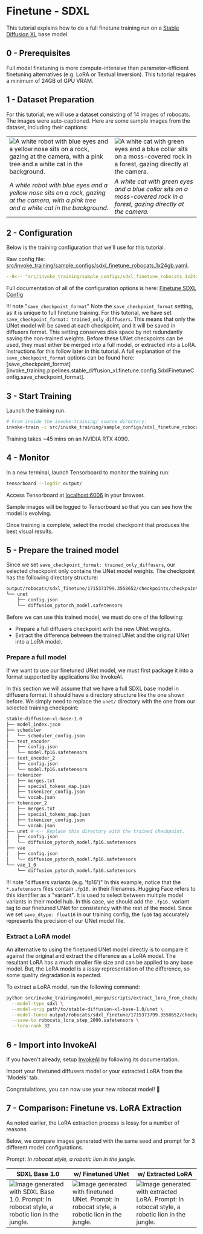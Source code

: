 # Finetune - SDXL

This tutorial explains how to do a full finetune training run on a [Stable Diffusion XL](https://huggingface.co/stabilityai/stable-diffusion-xl-base-1.0) base model.

## 0 - Prerequisites

Full model finetuning is more compute-intensive than parameter-efficient finetuning alternatives (e.g. LoRA or Textual Inversion). This tutorial requires a minimum of 24GB of GPU VRAM.

## 1 - Dataset Preparation

For this tutorial, we will use a dataset consisting of 14 images of robocats. The images were auto-captioned. Here are some sample images from the dataset, including their captions:

| | |
| - | - |
| ![A white robot with blue eyes and a yellow nose sits on a rock, gazing at the camera, with a pink tree and a white cat in the background.](../../images/robocats/sipu3h70yb87rju8a8l36ejr.jpg) | ![A white cat with green eyes and a blue collar sits on a moss-covered rock in a forest, gazing directly at the camera.](../../images/robocats/v2h3ld50bi9owhhzo9gf9utg.jpg) |
| *A white robot with blue eyes and a yellow nose sits on a rock, gazing at the camera, with a pink tree and a white cat in the background.* | *A white cat with green eyes and a blue collar sits on a moss-covered rock in a forest, gazing directly at the camera.* |

## 2 - Configuration

Below is the training configuration that we'll use for this tutorial.

Raw config file: [src/invoke_training/sample_configs/sdxl_finetune_robocats_1x24gb.yaml](https://github.com/invoke-ai/invoke-training/blob/main/src/invoke_training/sample_configs/sdxl_finetune_robocats_1x24gb.yaml).


```yaml title="sdxl_finetune_robocats_1x24gb.yaml"
--8<-- "src/invoke_training/sample_configs/sdxl_finetune_robocats_1x24gb.yaml"
```

Full documentation of all of the configuration options is here: [Finetune SDXL Config](../../reference/config/pipelines/sdxl_finetune.md)

!!! note "`save_checkpoint_format`"
    Note the `save_checkpoint_format` setting, as it is unique to full finetune training. For this tutorial, we have set `save_checkpoint_format: trained_only_diffusers`. This means that only the UNet model will be saved at each checkpoint, and it will be saved in diffusers format. This setting conserves disk space by not redundantly saving the non-trained weights. Before these UNet checkpoints can be used, they must either be merged into a full model, or extracted into a LoRA. Instructions for this follow later in this tutorial. A full explanation of the `save_checkpoint_format` options can be found here:  [save_checkpoint_format][invoke_training.pipelines.stable_diffusion_xl.finetune.config.SdxlFinetuneConfig.save_checkpoint_format].


## 3 - Start Training

Launch the training run.
```bash
# From inside the invoke-training/ source directory:
invoke-train -c src/invoke_training/sample_configs/sdxl_finetune_robocats_1x24gb.yaml
```

Training takes ~45 mins on an NVIDIA RTX 4090.

## 4 - Monitor

In a new terminal, launch Tensorboard to monitor the training run:
```bash
tensorboard --logdir output/
```
Access Tensorboard at [localhost:6006](http://localhost:6006) in your browser.

Sample images will be logged to Tensorboard so that you can see how the model is evolving.

Once training is complete, select the model checkpoint that produces the best visual results.

## 5 - Prepare the trained model

Since we set `save_checkpoint_format: trained_only_diffusers`, our selected checkpoint only contains the UNet model weights. The checkpoint has the following directory structure:

```bash
output/robocats/sdxl_finetune/1715373799.3558652/checkpoints/checkpoint-epoch_00000500-step_00002000/
└── unet
    ├── config.json
    └── diffusion_pytorch_model.safetensors
```

Before we can use this trained model, we must do one of the following:

- Prepare a full diffusers checkpoint with the new UNet weights.
- Extract the difference between the trained UNet and the original UNet into a LoRA model.

### Prepare a full model

If we want to use our finetuned UNet model, we must first package it into a format supported by applications like InvokeAI.

In this section we will assume that we have a full SDXL base model in diffusers format. It should have a directory structure like the one shown before. We simply need to replace the `unet/` directory with the one from our selected training checkpoint:
```bash
stable-diffusion-xl-base-1.0
├── model_index.json
├── scheduler
│   └── scheduler_config.json
├── text_encoder
│   ├── config.json
│   └── model.fp16.safetensors
├── text_encoder_2
│   ├── config.json
│   └── model.fp16.safetensors
├── tokenizer
│   ├── merges.txt
│   ├── special_tokens_map.json
│   ├── tokenizer_config.json
│   └── vocab.json
├── tokenizer_2
│   ├── merges.txt
│   ├── special_tokens_map.json
│   ├── tokenizer_config.json
│   └── vocab.json
├── unet # <-- Replace this directory with the trained checkpoint.
│   ├── config.json
│   └── diffusion_pytorch_model.fp16.safetensors
├── vae
│   ├── config.json
│   └── diffusion_pytorch_model.fp16.safetensors
└── vae_1_0
    └── diffusion_pytorch_model.fp16.safetensors
```

!!! note "diffusers variants (e.g. 'fp16')"
    In this example, notice that the `*.safetensors` files contain `.fp16.` in their filenames. Hugging Face refers to this identifier as a "variant". It is used to select between multiple model variants in their model hub.
    In this case, we should add the `.fp16.` variant tag to our finetuned UNet for consistency with the rest of the model. Since we set `save_dtype: float16` in our training config, the `fp16` tag accurately represents the precision of our UNet model file.

### Extract a LoRA model

An alternative to using the finetuned UNet model directly is to compare it against the original and extract the difference as a LoRA model. The resultant LoRA has a much smaller file size and can be applied to any base model. But, the LoRA model is a *lossy* representation of the difference, so some quality degradation is expected.

To extract a LoRA model, run the following command:
```bash
python src/invoke_training/model_merge/scripts/extract_lora_from_checkpoint.py \
  --model-type sdxl \
  --model-orig path/to/stable-diffusion-xl-base-1.0/unet \
  --model-tuned output/robocats/sdxl_finetune/1715373799.3558652/checkpoints/checkpoint-epoch_00000500-step_00002000/unet \
  --save-to robocats_lora_step_2000.safetensors \
  --lora-rank 32
```

## 6 - Import into InvokeAI

If you haven't already, setup [InvokeAI](https://github.com/invoke-ai/InvokeAI) by following its documentation.

Import your finetuned diffusers model or your extracted LoRA from the 'Models' tab.

Congratulations, you can now use your new robocat model! 🎉

## 7 - Comparison: Finetune vs. LoRA Extraction

As noted earlier, the LoRA extraction process is lossy for a number of reasons.

Below, we compare images generated with the same seed and prompt for 3 different model configurations.

Prompt: *In robocat style, a robotic lion in the jungle.*

| SDXL Base 1.0 | w/ Finetuned UNet | w/ Extracted LoRA |
| - | - | - |
| ![Image generated with SDXL Base 1.0. Prompt: In robocat style, a robotic lion in the jungle.](../../images/robocats/lion_base.jpg) | ![Image generated with finetuned UNet. Prompt: In robocat style, a robotic lion in the jungle.](../../images/robocats/lion_finetuned.jpg) | ![Image generated with extracted LoRA. Prompt: In robocat style, a robotic lion in the jungle.](../../images/robocats/lion_extracted_lora.jpg)
